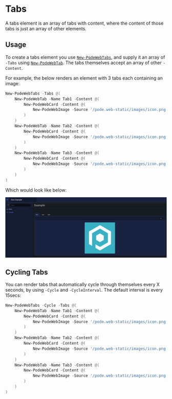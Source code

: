 # Tabs

A tabs element is an array of tabs with content, where the content of those tabs is just an array of other elements.

## Usage

To create a tabs element you use [`New-PodeWebTabs`](../../../Functions/Elements/New-PodeWebTabs), and supply it an array of `-Tabs` using [`New-PodeWebTab`](../../../Functions/Elements/New-PodeWebTab). The tabs themselves accept an array of other `-Content`.

For example, the below renders an element with 3 tabs each containing an image:

```powershell
New-PodeWebTabs -Tabs @(
    New-PodeWebTab -Name Tab1 -Content @(
        New-PodeWebCard -Content @(
            New-PodeWebImage -Source '/pode.web-static/images/icon.png' -Alignment Center
        )
    )
    New-PodeWebTab -Name Tab2 -Content @(
        New-PodeWebCard -Content @(
            New-PodeWebImage -Source '/pode.web-static/images/icon.png' -Alignment Center
        )
    )
    New-PodeWebTab -Name Tab3 -Content @(
        New-PodeWebCard -Content @(
            New-PodeWebImage -Source '/pode.web-static/images/icon.png' -Alignment Center
        )
    )
)
```

Which would look like below:

![tabs_layout](../../../images/tabs_layout.png)

## Cycling Tabs

You can render tabs that automatically cycle through themselves every X seconds, by using `-Cycle` and `-CycleInterval`. The default interval is every 15secs:

```powershell
New-PodeWebTabs -Cycle -Tabs @(
    New-PodeWebTab -Name Tab1 -Content @(
        New-PodeWebCard -Content @(
            New-PodeWebImage -Source '/pode.web-static/images/icon.png' -Alignment Center
        )
    )
    New-PodeWebTab -Name Tab2 -Content @(
        New-PodeWebCard -Content @(
            New-PodeWebImage -Source '/pode.web-static/images/icon.png' -Alignment Center
        )
    )
    New-PodeWebTab -Name Tab3 -Content @(
        New-PodeWebCard -Content @(
            New-PodeWebImage -Source '/pode.web-static/images/icon.png' -Alignment Center
        )
    )
)
```
